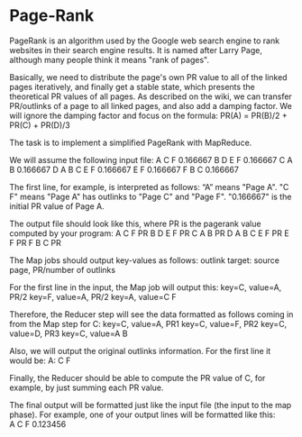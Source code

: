 # Page-Rank

PageRank is an algorithm used by the Google web search engine to rank websites in their search engine results. 
It is named after Larry Page, although many people think it means "rank of pages". 

Basically, we need to distribute the page's own PR value to all of the linked pages iteratively, and finally get a stable state, 
which presents the theoretical PR values of all pages. As described on the wiki, we can transfer PR/outlinks of a page to all 
linked pages, and also add a damping factor. We will ignore the damping factor and focus on the formula:
PR(A) = PR(B)/2 + PR(C) + PR(D)/3

The task is to implement a simplified PageRank with MapReduce.

We will assume the following input file:
A C F 0.166667
B D E F 0.166667
C A B 0.166667
D A B C E F 0.166667
E F 0.166667
F B C 0.166667

The first line, for example, is interpreted as follows:
“A” means "Page A".
"C F" means "Page A" has outlinks to "Page C" and "Page F".
"0.166667" is the initial PR value of Page A. 

The output file should look like this, where PR is the pagerank value computed by your program:
A C F PR 
B D E F PR 
C A B PR 
D A B C E F PR 
E F PR 
F B C PR 

The Map jobs should output key-values as follows:
outlink target: source page, PR/number of outlinks

For the first line in the input, the Map job will output this:
key=C, value=A, PR/2
key=F, value=A, PR/2
key=A, value=C F

Therefore, the Reducer step will see the data formatted as follows coming in from the Map step for C:
key=C, value=A, PR1
key=C, value=F, PR2
key=C, value=D, PR3
key=C, value=A B

Also, we will output the original outlinks information. For the first line it would be:
A: C F

Finally, the Reducer should be able to compute the PR value of C, for example, by just summing each PR value. 

The final output will be formatted just like the input file (the input to the map phase). 
For example, one of your output lines will be formatted like this:      
A C F 0.123456

